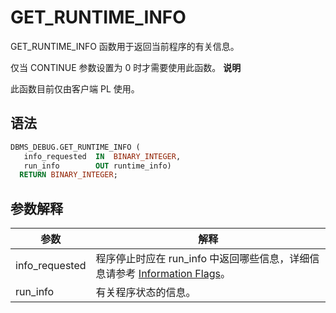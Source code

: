 GET_RUNTIME_INFO 
=====================================

GET_RUNTIME_INFO 函数用于返回当前程序的有关信息。

仅当 CONTINUE 参数设置为 0 时才需要使用此函数。
**说明**



此函数目前仅由客户端 PL 使用。

语法 
-----------

```sql
DBMS_DEBUG.GET_RUNTIME_INFO (
   info_requested  IN  BINARY_INTEGER,
   run_info        OUT runtime_info)
  RETURN BINARY_INTEGER; 
```



参数解释 
-------------



|     **参数**     |                                                 **解释**                                                 |
|----------------|--------------------------------------------------------------------------------------------------------|
| info_requested | 程序停止时应在 run_info 中返回哪些信息，详细信息请参考 [Information Flags](/zh-CN/9.pl-reference/13.pl-system-package/5.DBMS_DEBUG/1.dbms_debug-overview.md)。 |
| run_info       | 有关程序状态的信息。                                                                                             |



